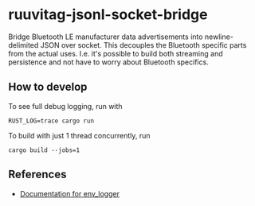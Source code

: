 # ruuvitag-jsonl-socket-bridge

Bridge Bluetooth LE manufacturer data advertisements into newline-delimited
JSON over socket. This decouples the Bluetooth specific parts from the actual
uses. I.e. it's possible to build both streaming and persistence and not have
to worry about Bluetooth specifics.

## How to develop

To see full debug logging, run with
```
RUST_LOG=trace cargo run
```

To build with just 1 thread concurrently, run
```
cargo build --jobs=1
```

## References

- [Documentation for env\_logger](https://docs.rs/env_logger/latest/env_logger/)
